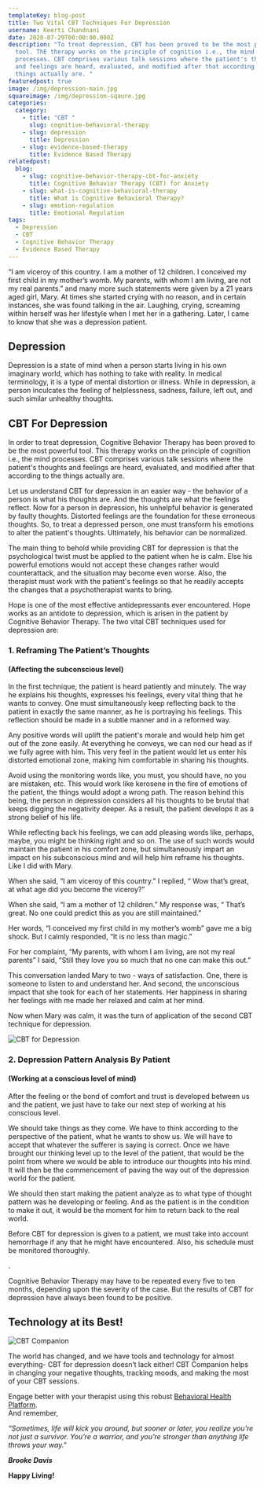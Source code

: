```yaml
---
templateKey: blog-post
title: Two Vital CBT Techniques For Depression
username: Keerti Chandnani
date: 2020-07-29T00:00:00.000Z
description: "To treat depression, CBT has been proved to be the most powerful
  tool. ThE therapy works on the principle of cognition i.e., the mind
  processes. CBT comprises various talk sessions where the patient's thoughts
  and feelings are heard, evaluated, and modified after that according to the
  things actually are. "
featuredpost: true
image: /img/depression-main.jpg
squareimage: /img/depression-sqaure.jpg
categories:
  category:
    - title: "CBT "
      slug: cognitive-behavioral-therapy
    - slug: depression
      title: Depression
    - slug: evidence-based-therapy
      title: Evidence Based Therapy
relatedpost:
  blog:
    - slug: cognitive-behavior-therapy-cbt-for-anxiety
      title: Cognitive Behavior Therapy (CBT) for Anxiety
    - slug: what-is-cognitive-behavioral-therapy
      title: What is Cognitive Behavioral Therapy?
    - slug: emotion-regulation
      title: Emotional Regulation
tags:
  - Depression
  - CBT
  - Cognitive Behavior Therapy
  - Evidence Based Therapy
---
```

<!--StartFragment-->

“I am viceroy of this country. I am a mother of 12 children. I conceived my first child in my mother’s womb. My parents, with whom I am living, are not my real parents.” and many more such statements were given by a 21 years aged girl, Mary. At times she started crying with no reason, and in certain instances, she was found talking in the air. Laughing, crying, screaming within herself was her lifestyle when I met her in a gathering. Later, I came to know that she was a depression patient.

## Depression

Depression is a state of mind when a person starts living in his own imaginary world, which has nothing to take with reality. In medical terminology, it is a type of mental distortion or illness. While in depression, a person inculcates the feeling of helplessness, sadness, failure, left out, and such similar unhealthy thoughts.

## CBT For Depression

In order to treat depression, Cognitive Behavior Therapy has been proved to be the most powerful tool. This therapy works on the principle of cognition i.e., the mind processes. CBT comprises various talk sessions where the patient's thoughts and feelings are heard, evaluated, and modified after that according to the things actually are.

Let us understand CBT for depression in an easier way - the behavior of a person is what his thoughts are. And the thoughts are what the feelings reflect. Now for a person in depression, his unhelpful behavior is generated by faulty thoughts. Distorted feelings are the foundation for these erroneous thoughts. So, to treat a depressed person, one must transform his emotions to alter the patient's thoughts. Ultimately, his behavior can be normalized.

The main thing to behold while providing CBT for depression is that the psychological twist must be applied to the patient when he is calm. Else his powerful emotions would not accept these changes rather would counterattack, and the situation may become even worse. Also, the therapist must work with the patient's feelings so that he readily accepts the changes that a psychotherapist wants to bring.

Hope is one of the most effective antidepressants ever encountered. Hope works as an antidote to depression, which is arisen in the patient by Cognitive Behavior Therapy. The two vital CBT techniques used for depression are:

<!--StartFragment-->

### 1. Reframing The Patient’s Thoughts

####    (Affecting the subconscious level)

<!--StartFragment-->

In the first technique, the patient is heard patiently and minutely. The way he explains his thoughts, expresses his feelings, every vital thing that he wants to convey. One must simultaneously keep reflecting back to the patient in exactly the same manner, as he is portraying his feelings. This reflection should be made in a subtle manner and in a reformed way.

Any positive words will uplift the patient's morale and would help him get out of the zone easily. At everything he conveys, we can nod our head as if we fully agree with him. This very feel in the patient would let us enter his distorted emotional zone, making him comfortable in sharing his thoughts.

Avoid using the monitoring words like, you must, you should have, no you are mistaken, etc. This would work like kerosene in the fire of emotions of the patient, the things would adopt a wrong path. The reason behind this being, the person in depression considers all his thoughts to be brutal that keeps digging the negativity deeper. As a result, the patient develops it as a strong belief of his life.

While reflecting back his feelings, we can add pleasing words like, perhaps, maybe, you might be thinking right and so on. The use of such words would maintain the patient in his comfort zone, but simultaneously impart an impact on his subconscious mind and will help him reframe his thoughts. Like I did with Mary.

When she said, “I am viceroy of this country.” I replied, “ Wow that’s great, at what age did you become the viceroy?”

When she said, “I am a mother of 12 children.” My response was, “ That’s great. No one could predict this as you are still maintained.”

Her words, “I conceived my first child in my mother’s womb” gave me a big shock. But I calmly responded, “It is no less than magic.”

For her complaint, “My parents, with whom I am living, are not my real parents” I said, “Still they love you so much that no one can make this out.”

This conversation landed Mary to two - ways of satisfaction. One, there is someone to listen to and understand her. And second, the unconscious impact that she took for each of her statements. Her happiness in sharing her feelings with me made her relaxed and calm at her mind.

Now when Mary was calm, it was the turn of application of the second CBT technique for depression.



<!--EndFragment-->

![CBT for Depression](/img/depression-therapist.jpg "CBT sessions")

<!--StartFragment-->

### 2. Depression Pattern Analysis By Patient

#### (Working at a conscious level of mind)

<!--StartFragment-->

After the feeling or the bond of comfort and trust is developed between us and the patient, we just have to take our next step of working at his conscious level.

We should take things as they come. We have to think according to the perspective of the patient, what he wants to show us. We will have to accept that whatever the sufferer is saying is correct. Once we have brought our thinking level up to the level of the patient, that would be the point from where we would be able to introduce our thoughts into his mind. It will then be the commencement of paving the way out of the depression world for the patient.

We should then start making the patient analyze as to what type of thought pattern was he developing or feeling. And as the patient is in the condition to make it out, it would be the moment for him to return back to the real world.

<!--StartFragment-->

Before CBT for depression is given to a patient, we must take into account hemorrhage if any that he might have encountered. Also, his schedule must be monitored thoroughly.

<!--EndFragment-->

<!--EndFragment-->.

Cognitive Behavior Therapy may have to be repeated every five to ten months, depending upon the severity of the case. But the results of CBT for depression have always been found to be positive.

<!--StartFragment-->

## Technology at its Best!

![CBT Companion](/img/cbt_companion_screen.png "Cognitive Behavior Therapy ")

The world has changed, and we have tools and technology for almost everything- CBT for depression doesn’t lack either! CBT Companion helps in changing your negative thoughts, tracking moods, and making the most of your CBT sessions.

Engage better with your therapist using this robust [Behavioral Health Platform](https://www.swasth.co/cbt-companion/).\
And remember,

*“Sometimes, life will kick you around, but sooner or later, you realize you’re not just a survivor. You’re a warrior, and you’re stronger than anything life throws your way."*

***Brooke Davis***

**Happy Living!**

<!--EndFragment-->

<!--EndFragment-->

<!--EndFragment-->

<!--EndFragment-->